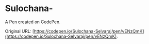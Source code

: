 # Sulochana-

A Pen created on CodePen.

Original URL: [https://codepen.io/Sulochana-Selvaraj/pen/vENzQmK](https://codepen.io/Sulochana-Selvaraj/pen/vENzQmK).
